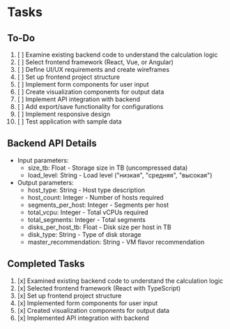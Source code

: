 # Tasks
## To-Do
1. [ ] Examine existing backend code to understand the calculation logic
2. [ ] Select frontend framework (React, Vue, or Angular)
3. [ ] Define UI/UX requirements and create wireframes
4. [ ] Set up frontend project structure
5. [ ] Implement form components for user input
6. [ ] Create visualization components for output data
7. [ ] Implement API integration with backend
8. [ ] Add export/save functionality for configurations
9. [ ] Implement responsive design
10. [ ] Test application with sample data
## Backend API Details
- Input parameters:
  - size_tb: Float - Storage size in TB (uncompressed data)
  - load_level: String - Load level ("низкая", "средняя", "высокая")
- Output parameters:
  - host_type: String - Host type description
  - host_count: Integer - Number of hosts required
  - segments_per_host: Integer - Segments per host
  - total_vcpu: Integer - Total vCPUs required
  - total_segments: Integer - Total segments
  - disks_per_host_tb: Float - Disk size per host in TB
  - disk_type: String - Type of disk storage
  - master_recommendation: String - VM flavor recommendation
## Completed Tasks
1. [x] Examined existing backend code to understand the calculation logic
2. [x] Selected frontend framework (React with TypeScript)
3. [x] Set up frontend project structure
4. [x] Implemented form components for user input
5. [x] Created visualization components for output data
6. [x] Implemented API integration with backend
